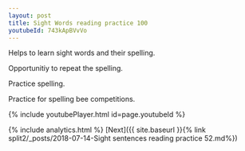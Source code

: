 ```yaml
---
layout: post
title: Sight Words reading practice 100
youtubeId: 743kApBVvVo
---
```

 
 
Helps to learn sight words and their spelling.

Opportunitiy to repeat the spelling. 

Practice spelling. 
 
Practice for spelling bee competitions. 
 
{% include youtubePlayer.html id=page.youtubeId %}
 
 
{% include analytics.html %} 
[Next]({{ site.baseurl }}{% link  split2/_posts/2018-07-14-Sight sentences reading practice 52.md%})
 
